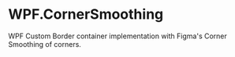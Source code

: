 # WPF.CornerSmoothing
WPF Custom Border container implementation with Figma's Corner Smoothing of corners.
